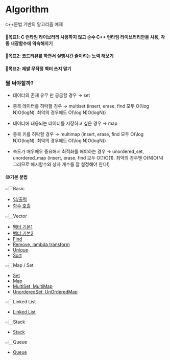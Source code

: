 # Algorithm
c++문법 기반의 알고리즘 예제

#### 📌목표1: C 런타임 라이브러리 사용하지 않고 순수 C++ 런타임 라이브러리만을 사용, 각종 내장함수에 익숙해지기
#### 📌목표2: 코드리뷰를 하면서 실행시간 줄이려는 노력 해보기
#### 📌목표2: 제발 무작정 벡터 쓰지 말기

### 뭘 써야할까?

- 데이터의 존재 유무 만 궁금할 경우 → set

- 중복 데이터를 허락할 경우 → multiset (insert, erase, find 모두 O(\log N)O(logN). 최악의 경우에도 O(\log N)O(logN))

- 데이터에 대응되는 데이터를 저장하고 싶은 경우 → map

- 중복 키를 허락할 경우 → multimap (insert, erase, find 모두 O(\log N)O(logN). 최악의 경우에도 O(\log N)O(logN))

- 속도가 매우매우 중요해서 최적화를 해야하는 경우 → unordered_set, unordered_map (insert, erase, find 모두 O(1)O(1). 최악의 경우엔 O(N)O(N) 그러므로 해시함수와 상자 개수를 잘 설정해야 한다!)

#### 😐기본 문법

👉🏻Basic
- <a href="https://github.com/Choyoonyoung98/Algorithm/blob/master/Input_Output/Input_Output/main.cpp">입/출력</a>
- <a href="https://github.com/Choyoonyoung98/Algorithm/blob/master/Function_Call/Function_Call/main.cpp">함수 호출<a>

👉🏻Vector
- <a href="https://github.com/Choyoonyoung98/Algorithm/blob/master/Vector_1/Vector_1/main.cpp">벡터 기본1</a>
- <a href="https://github.com/Choyoonyoung98/Algorithm/blob/master/Vector_2/Vector_2/main.cpp">벡터 기본2</a>
- <a href="https://github.com/Choyoonyoung98/Algorithm/blob/master/Find/Find/main.cpp">Find</a>
- <a href="https://github.com/Choyoonyoung98/Algorithm/blob/master/Remove/Remove/main.cpp">Remove, lambda,transform</a>
- <a href="https://github.com/Choyoonyoung98/Algorithm/blob/master/Unique/Unique/main.cpp"> Unique</a>
- <a href="https://github.com/Choyoonyoung98/Algorithm/blob/master/Sort/Sort/main.cpp">Sort</a>

👉🏻Map / Set
- <a href="https://github.com/Choyoonyoung98/Algorithm/blob/master/Set/Set/main.cpp">Set</a>
- <a href="https://github.com/Choyoonyoung98/Algorithm/blob/master/Map/Map/main.cpp">Map</a>
- <a href="https://github.com/Choyoonyoung98/Algorithm/blob/master/MultiSet_Map/MultiSet_Map/main.cpp">MultiSet, MultiMap</a>
- <a href="https://github.com/Choyoonyoung98/Algorithm/blob/master/UnorderedMap_Set/UnorderedMap_Set/main.cpp"> UnorderedSet, UnOrderedMap</a>

👉🏻Linked List
- <a href="https://github.com/Choyoonyoung98/Algorithm/blob/master/LinkedList/LinkedList/main.cpp">Linked List</a>

👉🏻Stack
- <a href="https://github.com/Choyoonyoung98/Algorithm/blob/master/Stack/Stack/main.cpp">Stack</a>

👉🏻Queue
- <a href="https://github.com/Choyoonyoung98/Algorithm/blob/master/Queue/Queue/main.cpp">Queue</a>



